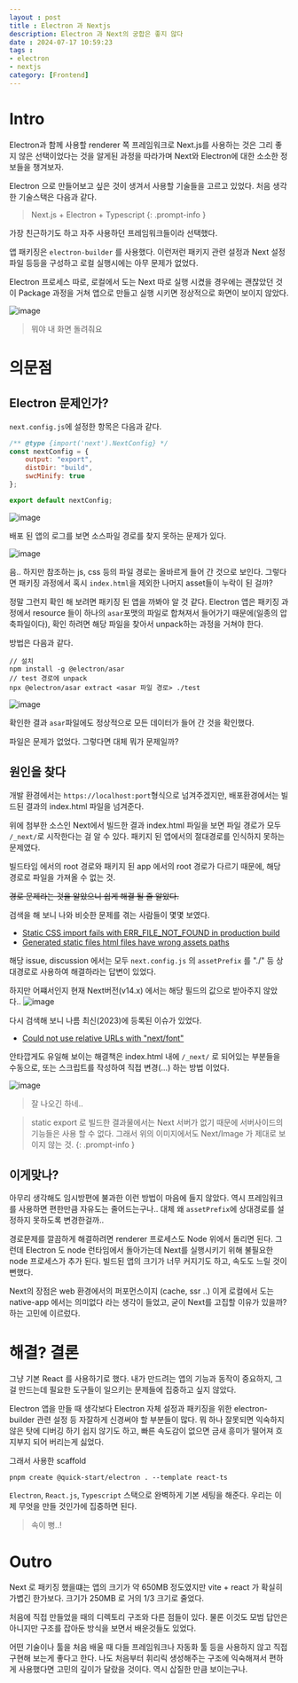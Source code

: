 ```yaml
---
layout : post
title : Electron 과 Nextjs
description: Electron 과 Next의 궁합은 좋지 않다
date : 2024-07-17 10:59:23
tags :
- electron
- nextjs
category: [Frontend]
---
```


# Intro
Electron과 함께 사용할 renderer 쪽 프레임워크로 Next.js를 사용하는 것은 그리 좋지 않은 선택이었다는 것을 알게된 과정을 따라가며 Next와 Electron에 대한 소소한 정보들을 챙겨보자.

Electron 으로 만들어보고 싶은 것이 생겨서 사용할 기술들을 고르고 있었다.
처음 생각한 기술스택은 다음과 같다.

> Next.js + Electron + Typescript
{: .prompt-info }

가장 친근하기도 하고 자주 사용하던 프레임워크들이라 선택했다.

앱 패키징은 `electron-builder` 를 사용했다. 이런저런 패키지 관련 설정과 Next 설정파일 등등을 구성하고 로컬 실행시에는 아무 문제가 없었다.

Electron 프로세스 따로, 로컬에서 도는 Next 따로 실행 시켰을 경우에는 괜찮았던 것이 Package 과정을 거쳐 앱으로 만들고 실행 시키면 정상적으로 화면이 보이지 않았다.

![image](https://github.com/user-attachments/assets/a519437a-7076-43e6-bbdb-ea8ba4cd7abb)
> 뭐야 내 화면 돌려줘요

# 의문점

## Electron 문제인가?
`next.config.js`에 설정한 항목은 다음과 같다.
```javascript
/** @type {import('next').NextConfig} */
const nextConfig = {
	output: "export",
	distDir: "build",
	swcMinify: true
};

export default nextConfig;
```

![image](https://github.com/user-attachments/assets/805d51c8-49f6-4191-9483-9b4b003dc1d6)

배포 된 앱의 로그를 보면 소스파일 경로를 찾지 못하는 문제가 있다.

![image](https://github.com/user-attachments/assets/fbd25bd6-af4a-485d-8e9e-81eeb08ee35e)

음.. 하지만 참조하는 js, css 등의 파일 경로는 올바르게 들어 간 것으로 보인다.
그렇다면 패키징 과정에서 혹시 `index.html`을 제외한 나머지 asset들이 누락이 된 걸까?

정말 그런지 확인 해 보려면 패키징 된 앱을 까봐야 알 것 같다.
Electron 앱은 패키징 과정에서 resource 들이 하나의 `asar`포맷의 파일로 합쳐져서 들어가기 때문에(일종의 압축파일이다), 확인 하려면 해당 파일을 찾아서 unpack하는 과정을 거쳐야 한다.

방법은 다음과 같다.

```shell
// 설치
npm install -g @electron/asar
// test 경로에 unpack
npx @electron/asar extract <asar 파일 경로> ./test
```

![image](https://github.com/user-attachments/assets/5123ee18-3709-4660-a901-1b9f06320fa2)

확인한 결과 `asar`파일에도 정상적으로 모든 데이터가 들어 간 것을 확인했다.

파일은 문제가 없었다. 그렇다면 대체 뭐가 문제일까?

## 원인을 찾다
개발 환경에서는 `https://localhost:port`형식으로 넘겨주겠지만, 배포환경에서는 빌드된 결과의 index.html 파일을 넘겨준다.

위에 첨부한 소스인 Next에서 빌드한 결과 index.html 파일을 보면 파일 경로가 모두 `/_next/`로 시작한다는 걸 알 수 있다. 패키지 된 앱에서의 절대경로를 인식하지 못하는 문제였다.

빌드타임 에서의 root 경로와 패키지 된 app 에서의 root 경로가 다르기 때문에, 해당 경로로 파일을 가져올 수 없는 것.

~~경로 문제라는 것을 알았으니 쉽게 해결 될 줄 알았다.~~

검색을 해 보니 나와 비슷한 문제를 겪는 사람들이 몇몇 보였다.
- [Static CSS import fails with ERR_FILE_NOT_FOUND in production build](https://github.com/vercel/next.js/discussions/13578)
- [Generated static files html files have wrong assets paths](https://github.com/vercel/next.js/issues/8158)

해당 issue, discussion 에서는 모두 `next.config.js` 의 `assetPrefix` 를 "./" 등 상대경로로 사용하여 해결하라는 답변이 있었다.

하지만 어쨰서인지 현재 Next버전(v14.x) 에서는 해당 필드의 값으로 받아주지 않았다..
![image](https://github.com/user-attachments/assets/6f03fb59-82f3-4d76-a62e-82ff4ac2dc6a)

다시 검색해 보니 나름 최신(2023)에 등록된 이슈가 있었다.

- [Could not use relative URLs with "next/font"](https://github.com/vercel/next.js/issues/52050#issuecomment-1813323300)

안타깝게도 유일해 보이는 해결책은 index.html 내에 `/_next/` 로 되어있는 부분들을 수동으로, 또는 스크립트를 작성하여 직접 변경(...) 하는 방법 이었다.

![image](https://github.com/user-attachments/assets/953d03bf-8242-43d9-9726-e9a2a90499d2)
> 잘 나오긴 하네..

> static export 로 빌드한 결과물에서는 Next 서버가 없기 때문에 서버사이드의 기능들은 사용 할 수 없다. 그래서 위의 이미지에서도 Next/Image 가 제대로 보이지 않는 것.
{: .prompt-info }

## 이게맞나?
아무리 생각해도 임시방편에 불과한 이런 방법이 마음에 들지 않았다. 역시 프레임워크를 사용하면 편한만큼 자유도는 줄어드는구나.. 대체 왜 `assetPrefix`에 상대경로를 설정하지 못하도록 변경한걸까..

경로문제를 깔끔하게 해결하려면 renderer 프로세스도 Node 위에서 돌리면 된다. 그런데 Electron 도 node 런타임에서 돌아가는데 Next를 실행시키기 위해 불필요한 node 프로세스가 추가 된다. 빌드된 앱의 크기가 너무 커지기도 하고, 속도도 느릴 것이 뻔했다.

Next의 장점은 web 환경에서의 퍼포먼스이지 (cache, ssr ..) 이게 로컬에서 도는 native-app 에서는 의미없다 라는 생각이 들었고, 굳이 Next를 고집할 이유가 있을까? 하는 고민에 이르렀다.

# 해결? 결론
그냥 기본 React 를 사용하기로 했다. 내가 만드려는 앱의 기능과 동작이 중요하지, 그걸 만드는데 필요한 도구들이 일으키는 문제들에 집중하고 싶지 않았다.

Electron 앱을 만들 때 생각보다 Electron 자체 설정과 패키징을 위한 electron-builder 관련 설정 등 자잘하게 신경써야 할 부분들이 많다. 뭐 하나 잘못되면 익숙하지 않은 탓에 디버깅 하기 쉽지 않기도 하고, 빠른 속도감이 없으면 금새 흥미가 떨어져 흐지부지 되어 버리는게 싫었다.

그래서 사용한 scaffold
```console
pnpm create @quick-start/electron . --template react-ts
```

`Electron`, `React.js`, `Typescript` 스택으로 완벽하게 기본 세팅을 해준다. 우리는 이제 무엇을 만들 것인가에 집중하면 된다.
> 속이 뻥..!

# Outro
Next 로 패키징 했을떄는 앱의 크기가 약 650MB 정도였지만 vite + react 가 확실히 가볍긴 한가보다. 크기가 250MB 로 거의 1/3 크기로 줄었다.

처음에 직접 만들었을 때의 디렉토리 구조와 다른 점들이 있다. 물론 이것도 모범 답안은 아니지만 구조를 잡아둔 방식을 보면서 배운것들도 있었다.

어떤 기술이나 툴을 처음 배울 때 다들 프레임워크나 자동화 툴 등을 사용하지 않고 직접 구현해 보는게 좋다고 한다. 나도 처음부터 휘리릭 생성해주는 구조에 익숙해져서 편하게 사용했다면 고민의 깊이가 달랐을 것이다. 역시 삽질한 만큼 보이는구나.

